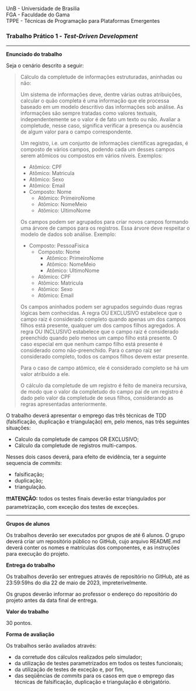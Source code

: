 UnB - Universidade de Brasilia  
FGA - Faculdade do Gama  
TPPE - Técnicas de Programação para Plataformas Emergentes  

### Trabalho Prático 1 - _Test-Driven Development_

---

**Enunciado do trabalho** 

Seja o cenário descrito a seguir: 

> Cálculo da completude de informações estruturadas, aninhadas ou não: 
> 
> Um sistema de informações deve, dentre várias outras atribuições, calcular o
> quão completa é uma informação que ele processa baseado em um modelo
> descritivo das informações sob análise. As informações são sempre tratadas
> como valores textuais, independentemente se o valor é de fato um texto ou não.
> Avaliar a completude, nesse caso, significa verificar a presença ou ausência
> de algum valor para o campo correspondente. 
> 
> Um registro, i.e. um conjunto de informações científicas agregadas, é composto
> de vários campos, podendo cada um desses campos serem atômicos ou compostos em
> vários níveis. Exemplos: 
> * Atômico: CPF
> * Atômico: Matricula
> * Atômico: Sexo 
> * Atômico: Email
> * Composto: Nome
>   * Atômico: PrimeiroNome
>   * Atômico: NomeMeio
>   * Atômico: UltimoNome
> 
> Os campos podem ser agrupados para criar novos campos formando uma árvore de
> campos para os registros. Essa árvore deve respeitar o modelo de dados sob
> análise. Exemplo:
> * Composto: PessoaFisica
>   * Composto: Nome
>     * Atômico: PrimeiroNome
>     * Atômico: NomeMeio
>     * Atômico: UltimoNome
>   * Atômico: CPF
>   * Atômico: Matricula
>   * Atômico: Sexo 
>   * Atômico: Email
> 
> Os campos aninhados podem ser agrupados seguindo duas regras lógicas bem
> conhecidas. A regra OU EXCLUSIVO estabelece que o campo raiz é considerado
> completo quando apenas um dos campos filhos está presente, qualquer um dos
> campos filhos agregados. A regra OU INCLUSIVO estabelece que o campo raiz é
> considerado preenchido quando pelo menos um campo filho está presente. O caso
> especial em que nenhum campo filho está presente é considerado como
> não-preenchido. Para o campo raiz ser considerado completo, todos os campos
> filhos devem estar presente. 
> 
> Para o caso de campo atômico, ele é considerado completo se há um valor
> atribuído a ele. 
> 
> O cálculo da completude de um registro é feito de maneira recursiva, de modo
> que o valor da completudo do campo pai de um registro é dado pelo valor da
> completude de seus filhos, considerando as regras apresentadas anteriormente. 




O trabalho deverá apresentar o emprego das três técnicas de TDD (falsificação,
duplicação e triangulação) em, pelo menos, nas três seguintes situações: 

* Calculo da completude de campos OR EXCLUSIVO; 
* Cálculo da completude de registros multi-campos.

Nesses dois casos deverá, para efeito de evidência, ter a seguinte sequencia de
_commits_:
* falsificação; 
* duplicação; 
* triangulação.


:exclamation::exclamation::exclamation:**ATENÇÃO:** todos os testes finais
deverão estar triangulados por parametrização, com exceção dos testes de
exceções.

---

**Grupos de alunos**

Os trabalhos deverão ser executados por grupos de até 6 alunos. O grupo deverá
criar um repositório público no GitHub, cujo arquivo README.md deverá conter os
nomes e matrículas dos componentes, e as instruções para execução do projeto.

**Entrega do trabalho**

Os trabalhos deverão ser entregues através de repositório no GitHub, até as
23:59:59hs do dia 22 de maio de 2023, impreterivelmente. 

Os grupos deverão informar ao professor o endereço do repositório do projeto
antes da data final de entrega. 

**Valor do trabalho**

30 pontos. 

**Forma de avaliação**

Os trabalhos serão avaliados através:

- da corretude dos cálculos realizados pelo simulador;
- da utilização de testes parametrizados em todos os testes funcionais; 
- da utilização de testes de exceção e, por fim, 
- das seqüências de _commits_ para os casos em que o emprego das técnicas de
  falsificação, duplicação e triangulação é obrigatório.
